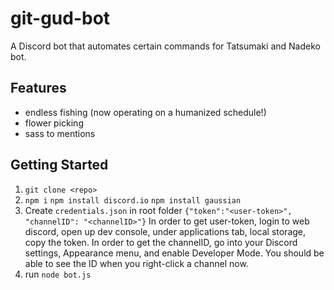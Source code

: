 # git-gud-bot

A Discord bot that automates certain commands for Tatsumaki and Nadeko bot.

## Features
- endless fishing (now operating on a humanized schedule!)
- flower picking
- sass to mentions

## Getting Started
1. `git clone <repo>`
2. `npm i`
`npm install discord.io`
`npm install gaussian`
3. Create `credentials.json` in root folder
`{"token":"<user-token>", "channelID": "<channelID>"}`
In order to get user-token, login to web discord, open up dev console, under applications tab, local storage, copy the token.
In order to get the channelID, go into your Discord settings, Appearance menu, and enable Developer Mode. You should be able to see the ID when you right-click a channel now.
4. run `node bot.js`
